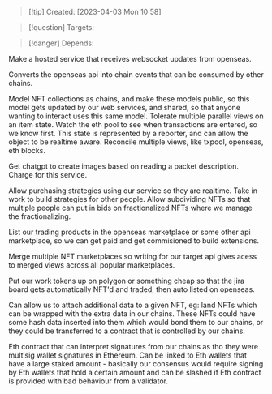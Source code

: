 
>[!tip] Created: [2023-04-03 Mon 10:58]

>[!question] Targets: 

>[!danger] Depends: 

Make a hosted service that receives websocket updates from openseas.

Converts the openseas api into chain events that can be consumed by other chains.

Model NFT collections as chains, and make these models public, so this model gets updated by our web services, and shared, so that anyone wanting to interact uses this same model.
Tolerate multiple parallel views on an item state.
Watch the eth pool to see when transactions are entered, so we know first.
This state is represented by a reporter, and can allow the object to be realtime aware.
Reconcile multiple views, like txpool, openseas, eth blocks.

Get chatgpt to create images based on reading a packet description.  Charge for this service.

Allow purchasing strategies using our service so they are realtime.
Take in work to build strategies for other people.
Allow subdividing NFTs so that multiple people can put in bids on fractionalized NFTs where we manage the fractionalizing.

List our trading products in the openseas marketplace or some other api marketplace, so we can get paid and get commisioned to build extensions.

Merge multiple NFT marketplaces so writing for our target api gives acess to merged views across all popular marketplaces.

Put our work tokens up on polygon or something cheap so that the jira board gets automatically NFT'd and traded, then auto listed on openseas.

Can allow us to attach additional data to a given NFT, eg: land NFTs which can be wrapped with the extra data in our chains.  These NFTs could have some hash data inserted into them which would bond them to our chains, or they could be transferred to a contract that is controlled by our chains.

Eth contract that can interpret signatures from our chains as tho they were multisig wallet signatures in Ethereum.  Can be linked to Eth wallets that have a large staked amount - basically our consensus would require signing by Eth wallets that hold a certain amount and can be slashed if Eth contract is provided with bad behaviour from a validator.